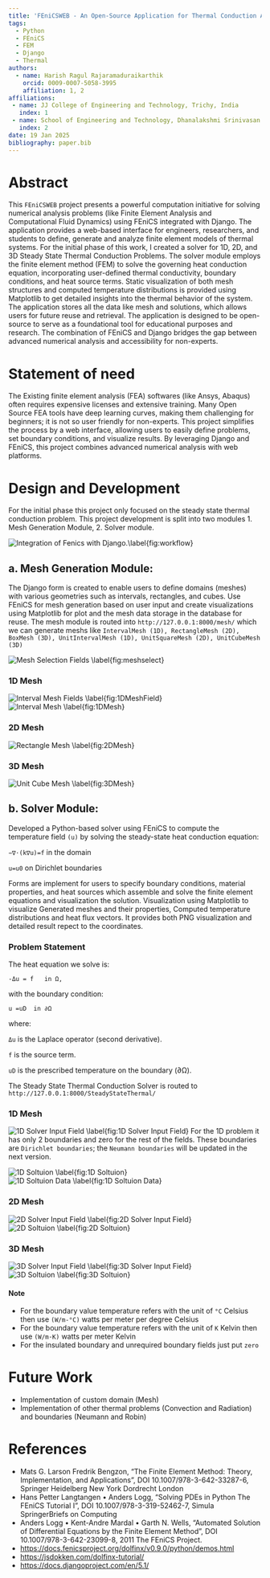 ```yaml
---
title: 'FEniCSWEB - An Open-Source Application for Thermal Conduction Analysis: Integrating FEniCS with Django'
tags:
  - Python
  - FEniCS
  - FEM
  - Django
  - Thermal
authors:
  - name: Harish Ragul Rajaramaduraikarthik
    orcid: 0009-0007-5058-3995
    affiliation: 1, 2
affiliations:
 - name: JJ College of Engineering and Technology, Trichy, India
   index: 1
 - name: School of Engineering and Technology, Dhanalakshmi Srinivasan University, Perambalur, India
   index: 2
date: 19 Jan 2025
bibliography: paper.bib
---
```


# Abstract

This ``FEniCSWEB`` project presents a powerful computation initiative for solving numerical analysis problems (like Finite Element Analysis and Computational Fluid Dynamics) using FEniCS integrated with Django. The application provides a web-based interface for engineers, researchers, and students to define, generate and analyze finite element models of thermal systems. For the initial phase of this work, I created a solver for 1D, 2D, and 3D Steady State Thermal Conduction Problems. The solver module employs the finite element method (FEM) to solve the governing heat conduction equation, incorporating user-defined thermal conductivity, boundary conditions, and heat source terms. Static visualization of both mesh structures and computed temperature distributions is provided using Matplotlib to get detailed insights into the thermal behavior of the system. The application stores all the data like mesh and solutions, which allows users for future reuse and retrieval. The application is designed to be open-source to serve as a foundational tool for educational purposes and research. The combination of FEniCS and Django bridges the gap between advanced numerical analysis and accessibility for non-experts.

# Statement of need

The Existing finite element analysis (FEA) softwares (like Ansys, Abaqus) often requires expensive licenses and extensive training. Many Open Source FEA tools have deep learning curves, making them challenging for beginners; it is not so user friendly for non-experts. This project simplifies the process by a web interface, allowing users to easily define problems, set boundary conditions, and visualize results. By leveraging Django and FEniCS, this project combines advanced numerical analysis with web platforms.

# Design and Development

For the initial phase this project only focused on the steady state thermal conduction problem. This project development is split into two modules 1. Mesh Generation Module, 2. Solver module. 

![Integration of Fenics with Django.\label{fig:workflow}](images/work_flow.png)

## a. Mesh Generation Module:
The Django form is created to enable users to define domains (meshes) with various geometries such as intervals, rectangles, and cubes. Use FEniCS for mesh generation based on user input and create visualizations using Matplotlib for plot and the mesh data storage in the database for reuse. The mesh module is routed into ``http://127.0.0.1:8000/mesh/`` which we can generate meshs like ```IntervalMesh (1D), RectangleMesh (2D), BoxMesh (3D), UnitIntervalMesh (1D), UnitSquareMesh (2D), UnitCubeMesh (3D)```

![Mesh Selection Fields \label{fig:meshselect}](images/mesh_select.png)
### 1D Mesh
![Interval Mesh Fields \label{fig:1DMeshField}](images/1DMeshField.png)
![Interval Mesh \label{fig:1DMesh}](images/1DMesh.png)
### 2D Mesh
![Rectangle Mesh \label{fig:2DMesh}](images/2DMesh.png)
### 3D Mesh
![Unit Cube Mesh \label{fig:3DMesh}](images/3DMesh.png)

## b. Solver Module:
Developed a Python-based solver using FEniCS to compute the temperature field ``(u)`` by solving the steady-state heat conduction equation:

``−∇⋅(k∇u)=f`` in the domain 

``u=u0`` on Dirichlet boundaries

Forms are implement for users to specify boundary conditions, material properties, and heat sources which assemble and solve the finite element equations and visualization the solution. Visualization using Matplotlib to visualize Generated meshes and their properties, Computed temperature distributions and heat flux vectors. It provides both PNG visualization and detailed result repect to the coordinates.

### Problem Statement
The heat equation we solve is:

``-Δu = f   in Ω,``

with the boundary condition:

``u =uD  in ∂Ω``

where:

``Δu`` is the Laplace operator (second derivative).

``f`` is the source term.

``uD``​ is the prescribed temperature on the boundary (∂Ω).

The Steady State Thermal Conduction Solver is routed to ``http://127.0.0.1:8000/SteadyStateThermal/``

### 1D Mesh
![1D Solver Input Field \label{fig:1D Solver Input Field}](images/1DSST.png)
For the 1D problem it has only 2 boundaries and zero for the rest of the fields. These boundaries are ``Dirichlet boundaries``; the ``Neumann boundaries`` will be updated in the next version.

![1D Soltuion \label{fig:1D Soltuion}](images/1DSol.png)
![1D Soltuion Data \label{fig:1D Soltuion Data}](images/1Ddata.png)

### 2D Mesh
![2D Solver Input Field \label{fig:2D Solver Input Field}](images/2DSST.png)
![2D Soltuion \label{fig:2D Soltuion}](images/2DSol.png)

### 3D Mesh
![3D Solver Input Field \label{fig:3D Solver Input Field}](images/3DSST.png)
![3D Soltuion \label{fig:3D Soltuion}](images/3DSol.png)

#### Note
- For the boundary value temperature refers with the unit of ``°C`` Celsius then use ``(W/m-°C)`` watts per meter per degree Celsius
- For the boundary value temperature refers with the unit of ``K`` Kelvin then use ``(W/m·K)`` watts per meter Kelvin
- For the insulated boundary and unrequired boundary fields just put ``zero``

# Future Work
- Implementation of custom domain (Mesh)
- Implementation of other thermal problems (Convection and Radiation) and boundaries (Neumann and Robin)


# References
- Mats G. Larson  Fredrik Bengzon, “The Finite Element Method: Theory, Implementation, and Applications”, DOI 10.1007/978-3-642-33287-6, Springer Heidelberg New York Dordrecht London
- Hans Petter Langtangen • Anders Logg, “Solving PDEs in Python The FEniCS Tutorial I”, DOI 10.1007/978-3-319-52462-7, Simula SpringerBriefs on Computing 
- Anders Logg • Kent-Andre Mardal • Garth N. Wells, “Automated Solution of Differential Equations by the Finite Element Method”, DOI 10.1007/978-3-642-23099-8, 2011 The FEniCS Project.
- https://docs.fenicsproject.org/dolfinx/v0.9.0/python/demos.html
- https://jsdokken.com/dolfinx-tutorial/
- https://docs.djangoproject.com/en/5.1/
